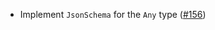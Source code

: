 - Implement `JsonSchema` for the `Any` type
  ([#156](https://github.com/cosmos/ibc-proto-rs/issues/156))
